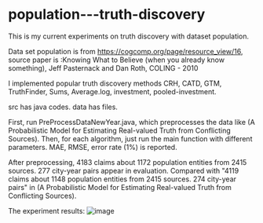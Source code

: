 # population---truth-discovery

This is my current experiments on truth discovery with dataset population.

Data set population is from https://cogcomp.org/page/resource_view/16, source paper is :Knowing What to Believe (when you already know something), Jeff Pasternack and Dan Roth, COLING - 2010

I implemented popular truth discovery methods CRH, CATD, GTM, TruthFinder, Sums, Average.log, investment, pooled-investment.

src has java codes.
data has files.

First, run PreProcessDataNewYear.java, which preprocesses the data like (A Probabilistic Model for Estimating Real-valued Truth from Conflicting Sources).
Then, for each algorithm, just run the main function with different parameters. MAE, RMSE, error rate (1%) is reported.

After preprocessing, 4183 claims about 1172 population entities from 2415 sources. 277 city-year pairs appear in evaluation.
Compared with "4119 claims about 1148 population entities from 2415 sources. 274 city-year pairs" in (A Probabilistic Model for Estimating Real-valued Truth from Conflicting Sources).

The experiment results:
![image](http://github.com/daz45/population/exp.jpg)




			
